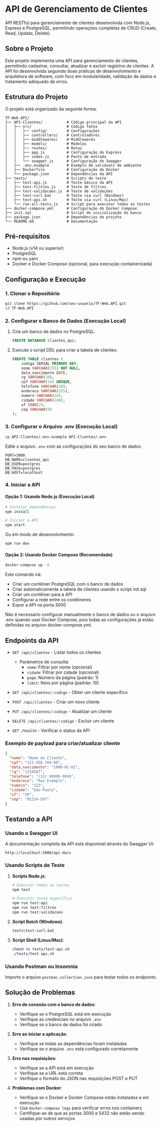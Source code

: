 # API de Gerenciamento de Clientes

API RESTful para gerenciamento de clientes desenvolvida com Node.js, Express e PostgreSQL, permitindo operações completas de CRUD (Create, Read, Update, Delete).

## Sobre o Projeto

Este projeto implementa uma API para gerenciamento de clientes, permitindo cadastrar, consultar, atualizar e excluir registros de clientes. A API foi desenvolvida seguindo boas práticas de desenvolvimento e arquitetura de software, com foco em modularidade, validação de dados e tratamento adequado de erros.

## Estrutura do Projeto

O projeto está organizado da seguinte forma:

```
TF-Web.API/
├── API-Clientes/           # Código principal da API
│   ├── src/                # Código fonte
│   │   ├── config/         # Configurações
│   │   ├── controllers/    # Controladores
│   │   ├── middlewares/    # Middlewares
│   │   ├── models/         # Modelos
│   │   ├── routes/         # Rotas
│   │   ├── app.js          # Configuração do Express
│   │   ├── index.js        # Ponto de entrada
│   │   └── swagger.js      # Configuração do Swagger
│   ├── .env.example        # Exemplo de variáveis de ambiente
│   ├── Dockerfile          # Configuração do Docker
│   └── package.json        # Dependências da API
├── tests/                  # Scripts de teste
│   ├── test-api.js         # Teste básico da API
│   ├── test-filtros.js     # Teste de filtros
│   ├── test-validacoes.js  # Teste de validações
│   ├── test-curl.bat       # Teste via curl (Windows)
│   ├── test-api.sh         # Teste via curl (Linux/Mac)
│   └── run-all-tests.js    # Script para executar todos os testes
├── docker-compose.yml      # Configuração do Docker Compose
├── init.sql                # Script de inicialização do banco
├── package.json            # Dependências do projeto
└── README.md               # Documentação
```

## Pré-requisitos

- Node.js (v14 ou superior)
- PostgreSQL
- npm ou yarn
- Docker e Docker Compose (opcional, para execução containerizada)

## Configuração e Execução

### 1. Clonar o Repositório

```bash
git clone https://github.com/seu-usuario/TF-Web.API.git
cd TF-Web.API
```

### 2. Configurar o Banco de Dados (Execução Local)

1. Crie um banco de dados no PostgreSQL:
   ```sql
   CREATE DATABASE clientes_api;
   ```

2. Execute o script DDL para criar a tabela de clientes:
   ```sql
   CREATE TABLE clientes (
       codigo SERIAL PRIMARY KEY,
       nome VARCHAR(255) NOT NULL,
       data_nascimento DATE,
       rg VARCHAR(20),
       cpf VARCHAR(14) UNIQUE,
       telefone VARCHAR(20),
       endereco VARCHAR(255),
       numero VARCHAR(10),
       cidade VARCHAR(100),
       uf CHAR(2),
       cep VARCHAR(9)
   );
   ```

### 3. Configurar o Arquivo .env (Execução Local)

```bash
cp API-Clientes/.env.example API-Clientes/.env
```

Edite o arquivo `.env` com as configurações do seu banco de dados:
```
PORT=3000
DB_NAME=clientes_api
DB_USER=postgres
DB_PASS=postgres
DB_HOST=localhost
```

### 4. Iniciar a API

#### Opção 1: Usando Node.js (Execução Local)

```bash
# Instalar dependências
npm install

# Iniciar a API
npm start
```

Ou em modo de desenvolvimento:
```bash
npm run dev
```

#### Opção 2: Usando Docker Compose (Recomendado)

```bash
docker-compose up -d
```

Este comando irá:
- Criar um contêiner PostgreSQL com o banco de dados
- Criar automaticamente a tabela de clientes usando o script init.sql
- Criar um contêiner para a API
- Configurar a rede entre os contêineres
- Expor a API na porta 3000

Não é necessário configurar manualmente o banco de dados ou o arquivo .env quando usar Docker Compose, pois todas as configurações já estão definidas no arquivo docker-compose.yml.

## Endpoints da API

- `GET /api/clientes` - Listar todos os clientes
  - Parâmetros de consulta:
    - `nome`: Filtrar por nome (opcional)
    - `cidade`: Filtrar por cidade (opcional)
    - `page`: Número da página (padrão: 1)
    - `limit`: Itens por página (padrão: 10)

- `GET /api/clientes/:codigo` - Obter um cliente específico
- `POST /api/clientes` - Criar um novo cliente
- `PUT /api/clientes/:codigo` - Atualizar um cliente
- `DELETE /api/clientes/:codigo` - Excluir um cliente
- `GET /health` - Verificar o status da API

### Exemplo de payload para criar/atualizar cliente

```json
{
  "nome": "Nome do Cliente",
  "cpf": "123.456.789-00",
  "data_nascimento": "1990-01-01",
  "rg": "1234567",
  "telefone": "(11) 99999-9999",
  "endereco": "Rua Exemplo",
  "numero": "123",
  "cidade": "São Paulo",
  "uf": "SP",
  "cep": "01234-567"
}
```

## Testando a API

### Usando o Swagger UI

A documentação completa da API está disponível através do Swagger UI:
```
http://localhost:3000/api-docs
```

### Usando Scripts de Teste

1. **Scripts Node.js**:
   ```bash
   # Executar todos os testes
   npm test
   
   # Executar teste específico
   npm run test:api
   npm run test:filtros
   npm run test:validacoes
   ```

2. **Script Batch (Windows)**:
   ```bash
   tests\test-curl.bat
   ```

3. **Script Shell (Linux/Mac)**:
   ```bash
   chmod +x tests/test-api.sh
   ./tests/test-api.sh
   ```

### Usando Postman ou Insomnia

Importe o arquivo `postman_collection.json` para testar todos os endpoints.

## Solução de Problemas

1. **Erro de conexão com o banco de dados**:
   - Verifique se o PostgreSQL está em execução
   - Verifique as credenciais no arquivo `.env`
   - Verifique se o banco de dados foi criado

2. **Erro ao iniciar a aplicação**:
   - Verifique se todas as dependências foram instaladas
   - Verifique se o arquivo `.env` está configurado corretamente

3. **Erro nas requisições**:
   - Verifique se a API está em execução
   - Verifique se a URL está correta
   - Verifique o formato do JSON nas requisições POST e PUT

4. **Problemas com Docker**:
   - Verifique se o Docker e Docker Compose estão instalados e em execução
   - Use `docker-compose logs` para verificar erros nos containers
   - Certifique-se de que as portas 3000 e 5432 não estão sendo usadas por outros serviços